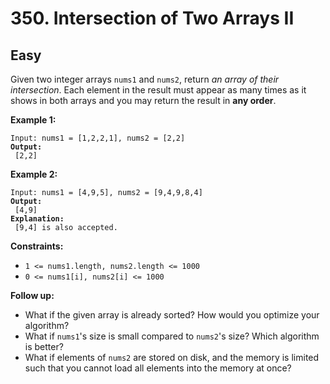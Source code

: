 # 350. Intersection of Two Arrays II

## Easy



Given two integer arrays `nums1` and `nums2`, return _an array of their intersection_. Each element in the result must appear as many times as it shows in both arrays and you may return the result in **any order**.

&#x20;

**Example 1:**

<pre><code>Input: nums1 = [1,2,2,1], nums2 = [2,2]
<strong>Output:
</strong> [2,2]
</code></pre>

**Example 2:**

<pre><code>Input: nums1 = [4,9,5], nums2 = [9,4,9,8,4]
<strong>Output:
</strong> [4,9]
<strong>Explanation:
</strong> [9,4] is also accepted.
</code></pre>

&#x20;

**Constraints:**

* `1 <= nums1.length, nums2.length <= 1000`
* `0 <= nums1[i], nums2[i] <= 1000`

&#x20;

**Follow up:**

* What if the given array is already sorted? How would you optimize your algorithm?
* What if `nums1`'s size is small compared to `nums2`'s size? Which algorithm is better?
* What if elements of `nums2` are stored on disk, and the memory is limited such that you cannot load all elements into the memory at once?
